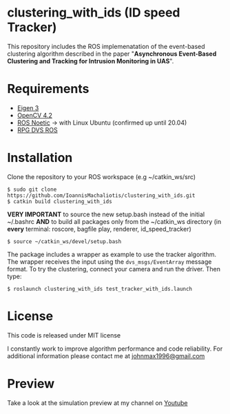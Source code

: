 # clustering_with_ids (ID speed Tracker) 
This repository includes the ROS implemenatation of the event-based clustering algorithm described in the paper "**Asynchronous Event-Based Clustering and Tracking for Intrusion Monitoring in UAS**".


# Requirements
* [Eigen 3](https://eigen.tuxfamily.org/dox/)
* [OpenCV 4.2](https://opencv.org/opencv-4-2-0/)
* [ROS Noetic](http://wiki.ros.org/kinetic) -> with Linux Ubuntu (confirmed up until 20.04)
* [RPG DVS ROS](https://github.com/uzh-rpg/rpg_dvs_ros) 


# Installation
Clone the repository to your ROS workspace (e.g ~/catkin_ws/src) 


    $ sudo git clone https://github.com/IoannisMachaliotis/clustering_with_ids.git
    $ catkin build clustering_with_ids
    
**VERY IMPORTANT** to source the new setup.bash instead of the initial ~/.bashrc **AND** to build all packages only from the ~/catkin_ws directory
(in **every** terminal: roscore, bagfile play, renderer, id_speed_tracker)  

    $ source ~/catkin_ws/devel/setup.bash 

The package includes a wrapper as example to use the tracker algorithm. The wrapper receives the input using the `dvs_msgs/EventArray` message format. To try the clustering, connect your camera and run the driver. Then type:

    $ roslaunch clustering_with_ids test_tracker_with_ids.launch

# License
This code is released under MIT license

I constantly work to improve algorithm performance and code reliability. For additional information please contact me at <johnmax1996@gmail.com>

# Preview

Take a look at the simulation preview at my channel on [Youtube](https://www.youtube.com/channel/UCNrjasEwN54DjObTZaLTm0w/playlists)
